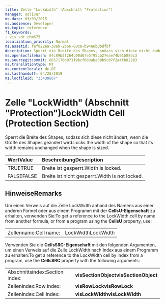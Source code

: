 ```yaml
---
title: Zelle "LockWidth" (Abschnitt "Protection")
manager: soliver
ms.date: 03/09/2015
ms.audience: Developer
ms.topic: reference
f1_keywords:
- vis_sdr.chm675
localization_priority: Normal
ms.assetid: fef022ea-38ab-2b66-60c8-b94a6b0bdfbf
description: Sperrt die Breite des Shapes, sodass sich diese nicht ändert, wenn die Größe des Shapes geändert wird.
ms.openlocfilehash: 84c89b5f264c00d6fe5f95cb27eae74b91b88dc3
ms.sourcegitcommit: 8657170d071f9bcf680aba50b9c07f2a4fb82283
ms.translationtype: MT
ms.contentlocale: de-DE
ms.lasthandoff: 04/28/2019
ms.locfileid: "33439807"
---
```

# <a name="lockwidth-cell-protection-section"></a><span data-ttu-id="d55b6-103">Zelle "LockWidth" (Abschnitt "Protection")</span><span class="sxs-lookup"><span data-stu-id="d55b6-103">LockWidth Cell (Protection Section)</span></span>

<span data-ttu-id="d55b6-104">Sperrt die Breite des Shapes, sodass sich diese nicht ändert, wenn die Größe des Shapes geändert wird.</span><span class="sxs-lookup"><span data-stu-id="d55b6-104">Locks the width of the shape so that its width remains unchanged when the shape is sized.</span></span>
  
|<span data-ttu-id="d55b6-105">**Wert**</span><span class="sxs-lookup"><span data-stu-id="d55b6-105">**Value**</span></span>|<span data-ttu-id="d55b6-106">**Beschreibung**</span><span class="sxs-lookup"><span data-stu-id="d55b6-106">**Description**</span></span>|
|:-----|:-----|
| <span data-ttu-id="d55b6-107">TRUE</span><span class="sxs-lookup"><span data-stu-id="d55b6-107">TRUE</span></span>  <br/> | <span data-ttu-id="d55b6-108">Breite ist gesperrt.</span><span class="sxs-lookup"><span data-stu-id="d55b6-108">Width is locked.</span></span>  <br/> |
| <span data-ttu-id="d55b6-109">FALSE</span><span class="sxs-lookup"><span data-stu-id="d55b6-109">FALSE</span></span>  <br/> | <span data-ttu-id="d55b6-110">Breite ist nicht gesperrt.</span><span class="sxs-lookup"><span data-stu-id="d55b6-110">Width is not locked.</span></span>  <br/> |
   
## <a name="remarks"></a><span data-ttu-id="d55b6-111">Hinweise</span><span class="sxs-lookup"><span data-stu-id="d55b6-111">Remarks</span></span>

<span data-ttu-id="d55b6-112">Um einen Verweis auf die Zelle LockWidth anhand des Namens aus einer anderen Formel oder aus einem Programm mit der **CellsU-Eigenschaft** zu erhalten, verwenden Sie:</span><span class="sxs-lookup"><span data-stu-id="d55b6-112">To get a reference to the LockWidth cell by name from another formula, or from a program using the **CellsU** property, use:</span></span> 
  
|||
|:-----|:-----|
| <span data-ttu-id="d55b6-113">Zellenname:</span><span class="sxs-lookup"><span data-stu-id="d55b6-113">Cell name:</span></span>  <br/> | <span data-ttu-id="d55b6-114">LockWidth</span><span class="sxs-lookup"><span data-stu-id="d55b6-114">LockWidth</span></span>  <br/> |
   
<span data-ttu-id="d55b6-115">Verwenden Sie die **CellsSRC-Eigenschaft** mit den folgenden Argumenten, um einen Verweis auf die Zelle LockWidth nach Index aus einem Programm zu erhalten:</span><span class="sxs-lookup"><span data-stu-id="d55b6-115">To get a reference to the LockWidth cell by index from a program, use the **CellsSRC** property with the following arguments:</span></span> 
  
|||
|:-----|:-----|
| <span data-ttu-id="d55b6-116">Abschnittsindex:</span><span class="sxs-lookup"><span data-stu-id="d55b6-116">Section index:</span></span>  <br/> |<span data-ttu-id="d55b6-117">**visSectionObject**</span><span class="sxs-lookup"><span data-stu-id="d55b6-117">**visSectionObject**</span></span> <br/> |
| <span data-ttu-id="d55b6-118">Zeilenindex:</span><span class="sxs-lookup"><span data-stu-id="d55b6-118">Row index:</span></span>  <br/> |<span data-ttu-id="d55b6-119">**visRowLock**</span><span class="sxs-lookup"><span data-stu-id="d55b6-119">**visRowLock**</span></span> <br/> |
| <span data-ttu-id="d55b6-120">Zellenindex:</span><span class="sxs-lookup"><span data-stu-id="d55b6-120">Cell index:</span></span>  <br/> |<span data-ttu-id="d55b6-121">**visLockWidth**</span><span class="sxs-lookup"><span data-stu-id="d55b6-121">**visLockWidth**</span></span> <br/> |
   


